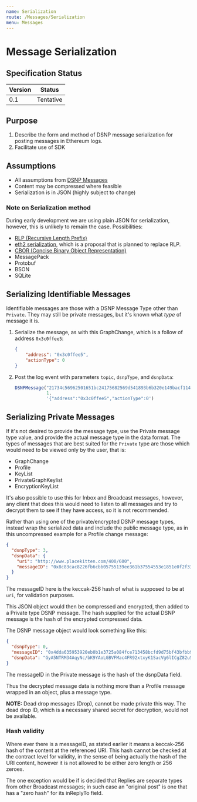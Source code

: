 ```yaml
---
name: Serialization
route: /Messages/Serialization
menu: Messages
---
```


# Message Serialization

## Specification Status

| Version | Status |
---------- | ---------
| 0.1     | Tentative |

## Purpose
1. Describe the form and method of DSNP message serialization for posting messages in Ethereum logs.
1. Facilitate use of SDK

## Assumptions
* All assumptions from [DSNP Messages](/DSNP/DSNP-Messages)
* Content may be compressed where feasible
* Serialization is in JSON (highly subject to change)

### Note on Serialization method
During early development we are using plain JSON for serialization, however, this is unlikely to remain the case. Possibilities:
* [RLP (Recursive Length Prefix)](https://eth.wiki/en/fundamentals/rlp)
* [eth2 serialization](https://ethresear.ch/t/blob-serialisation/1705), which is a proposal that is planned to replace RLP.
* [CBOR (Concise Binary Object Representation)](https://en.wikipedia.org/wiki/CBOR)
* MessagePack
* Protobuf
* BSON
* SQLite

## Serializing Identifiable Messages
Identifiable messages are those with a DSNP Message Type other than `Private`.  They may still be private messages, but it's known what _type_ of message it is.

1. Serialize the message, as with this GraphChange, which is a follow of address `0x3c0ffee5`:
    ```json
    {
        "address": "0x3c0ffee5",
        "actionType": 0
    }
    ```
1. Post the log event with parameters `topic`, `dsnpType`, and `dsnpData`:
    ```javascript
    DSNPMessage("21734c56962501651bc24175682569d541893b6b320e149bacf1141de937dad7",
                1,
                '{"address":"0x3c0ffee5","actionType":0')
    ```


## Serializing Private Messages
If it's not desired to provide the message type, use the Private message type value, and provide the actual message type in the data format. The types of messages that are best suited for the `Private` type are those which would need to be viewed only by the user, that is:

* GraphChange
* Profile
* KeyList
* PrivateGraphKeylist
* EncryptionKeyList

It's also possible to use this for Inbox and Broadcast messages, however, any client that does this would need to listen to all messages and try to decrypt them to see if they have access, so it is not recommended.

Rather than using one of the private/encrypted DSNP message types, instead wrap the serialized data and include the public message type, as in this uncompressed example for a Profile change message:

```json
{
  "dsnpType": 3,
  "dsnpData": {
    "uri": "http://www.placekitten.com/400/600",
    "messageID": "0x8c83cac8226fb6cbb05755139ee361b37554553e1851e0f2f3327ee97e26219f"
  }
}
```

The messageID here is the keccak-256 hash of what is supposed to be at `uri`, for validation purposes.

This JSON object would then be compressed and encrypted, then added to a Private type DSNP message. The hash supplied for the actual DSNP message is the hash of the encrypted compressed data.

The DSNP message object would look something like this:
```json
{
  "dsnpType": 0,
  "messageID": "0x4dda635953920eb0b1e3725a084fce713458bcfd9d75bf43bfbb96443680628c",
  "dsnpData": "GyA5NTRM34AqyNc/bK9YAoLGBVFMac4FR92xtxyK1SacVg6lICgZ82uSXAYcHHrkfDN+douVwQDVtAkbABHg0g=="
}
```

The messageID in the Private message is the hash of the dsnpData field.

Thus the decrypted message data is nothing more than a Profile message wrapped in an object, plus a message type.

**NOTE:** Dead drop messages (Drop), cannot be made private this way. The dead drop ID, which is a necessary shared secret for decryption, would not be available.

### Hash validity
Where ever there is a messageID, as stated earlier it means a keccak-256 hash of the content at the referenced URI. This hash cannot be checked at the contract level for validity, in the sense of being actually the hash of the URI content, however it is not allowed to be either zero length or 256 zeroes.

The one exception would be if is decided that Replies are separate types from other Broadcast messages; in such case an "original post" is one that has a "zero hash" for its inReplyTo field.
